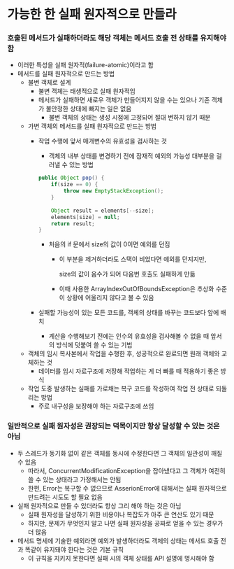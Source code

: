 # 가능한 한 실패 원자적으로 만들라

### 호출된 메서드가 실패하더라도 해당 객체는 메서드 호출 전 상태를 유지해야 함

- 이러한 특성을 실패 원자적(failure-atomic)이라고 함
- 메서드를 실패 원자적으로 만드는 방법
    - 불변 객체로 설계
        - 불변 객체는 태생적으로 실패 원자적임
        - 메서드가 실패하면 새로우 객체가 만들어지지 않을 수는 있으나 기존 객체가 불안정한 상태에 빠지는 일은 없음
            - 불변 객체의 상태는 생성 시점에 고정되어 절대 변하지 않기 때문
    - 가변 객체의 메서드를 실패 원자적으로 만드는 방법
        - 작업 수행에 앞서 매개변수의 유효성을 검사하는 것
            - 객체의 내부 상태를 변경하기 전에 잠재적 예외의 가능성 대부분을 걸러낼 수 있는 방법
            
            ```java
            public Object pop() {
            	if(size == 0) {
            		throw new EmptyStackException();
            	}
            	
            	Object result = elements[--size];
            	elements[size] = null;
            	return result;
            }
            ```
            
            - 처음의 if 문에서 size의 값이 0이면 예외를 던짐
                - 이 부분을 제거하더라도 스택이 비었다면 예외를 던지지만,
                    
                    size의 값이 음수가 되어 다음번 호출도 실패하게 만듦
                    
                - 이때 사용한 ArrayIndexOutOfBoundsException은 추상화 수준이 상황에 어울리지 않다고 볼 수 있음
        - 실패할 가능성이 있는 모든 코드를, 객체의 상태를 바꾸는 코드보다 앞에 배치
            - 계산을 수행해보기 전에는 인수의 유효성을 검사해볼 수 없을 때 앞서의 방식에 덧붙여 쓸 수 있는 기법
    - 객체의 임시 복사본에서 작업을 수행한 후, 성공적으로 완료되면 원래 객체와 교체하는 것
        - 데이터를 임시 자료구조에 저장해 작업하는 게 더 빠를 때 적용하기 좋은 방식
    - 작업 도중 발생하는 실패를 가로채는 복구 코드를 작성하여 작업 전 상태로 되돌리는 방법
        - 주로 내구성을 보장해야 하는 자료구조에 쓰임

### 일반적으로 실패 원자성은 권장되는 덕목이지만 항상 달성할 수 있는 것은 아님

- 두 스레드가 동기화 없이 같은 객체를 동시에 수정한다면 그 객체의 일관성이 깨질 수 있음
    - 따라서, ConcurrentModificationException을 잡아냈다고 그 객체가 여전히 쓸 수 있는 상태라고 가정해서는 안됨
    - 한편, Error는 복구할 수 없으므로 AsserionError에 대해서는 실패 원자적으로 만드려는 시도도 할 필요 없음
- 실패 원자적으로 만들 수 있더라도 항상 그리 해야 하는 것은 아님
    - 실패 원자성을 달성하기 위한 비용이나 복잡도가 아주 큰 연산도 있기 때문
    - 하지만, 문제가 무엇인지 알고 나면 실패 원자성을 공짜로 얻을 수 있는 경우가 더 많음
- 메서드 명세에 기술한 예외라면 예외가 발생하더라도 객체의 상태는 메서드 호출 전과 똑같이 유지돼야 한다는 것은 기본 규칙
    - 이 규칙을 지키지 못한다면 실패 시의 객체 상태를 API 설명에 명시해야 함
